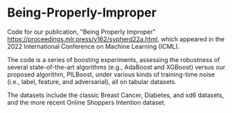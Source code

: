 # Being-Properly-Improper

Code for our publication, "Being Properly Improper" https://proceedings.mlr.press/v162/sypherd22a.html, which appeared in the 2022 International Conference on Machine Learning (ICML). 

The code is a series of boosting experiments, assessing the robustness of several state-of-the-art algorithms (e.g., AdaBoost and XGBoost) versus our proposed algorithm, PILBoost, under various kinds of training-time noise (i.e., label, feature, and adversarial), all on tabular datasets.

The datasets include the classic Breast Cancer, Diabetes, and xd6 datasets, and the more recent Online Shoppers Intention dataset.
